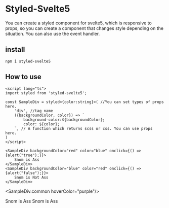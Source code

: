 # Styled-Svelte5

You can create a styled component for svelte5, which is responsive to props, so you can create a component that changes style depending on the situation. You can also use the event handler.

## install

`npm i styled-svelte5`

## How to use

```svelte
<script lang="ts">
import styled from 'styled-svelte5';

const SampleDiv = styled<{color:string}>( //You can set types of props here.
    'div', //tag name
    ({backgroundColor, color}) => `
        background-color:${backgroundColor};
        color: ${color};
    `, // A function which returns scss or css. You can use props here.
)
</script>

<SampleDiv backgroundColor="red" color="blue" onclick={() => {alert("true");}}>
    Snom is Ass
</SampleDiv>
<SampleDiv backgroundColor="blue" color="red" onclick={() => {alert("false");}}>
    Snom is Not Ass
</SampleDiv>
```

<script lang="ts">
import styled from 'styled-svelte5';

const SampleDiv = styled<{color:string}, {hoverColor: string}>( //You can set types of props here.
    'div', //tag name
    ({backgroundColor}) => `
        background-color: ${backgroundColor};
    `, // A function which returns scss or css. You can use props here.
    ({hoverColor}) => `
        &:hover{
            color: ${hoverColor};
        }
    ` // Style for all `SampleDiv` components;
)
</script>

<SampleDiv.common hoverColor="purple"/>

<!-- Red background color and purple text color when hover -->
<SampleDiv backgroundColor="red">
    Snom is Ass
</SampleDiv>

<!-- Blue background color and purple text color when hover -->
<SampleDiv backgroundColor="blue">
    Snom is Ass
</SampleDiv>
